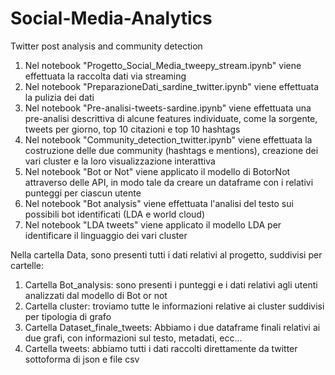 # Social-Media-Analytics
Twitter post analysis and community detection

1) Nel notebook "Progetto_Social_Media_tweepy_stream.ipynb" viene effettuata la raccolta dati via streaming 
2) Nel notebook "PreparazioneDati_sardine_twitter.ipynb" viene effettuata la pulizia dei dati 
3) Nel notebook "Pre-analisi-tweets-sardine.ipynb" viene effettuata una pre-analisi descrittiva di alcune features individuate, come la sorgente, tweets per giorno, top 10 citazioni e top 10 hashtags
4) Nel notebook "Community_detection_twitter.ipynb" viene effettuata la costruzione delle due community (hashtags e mentions), creazione dei vari cluster e la loro visualizzazione interattiva
5) Nel notebook "Bot or Not" viene applicato il modello di BotorNot attraverso delle API, in modo tale da creare un dataframe con i relativi punteggi per ciascun utente
6) Nel notebook "Bot analysis" viene effettuata l'analisi del testo sui possibili bot identificati (LDA e world cloud) 
7) Nel notebook "LDA tweets" viene applicato il modello LDA per identificare il linguaggio dei vari cluster 

Nella cartella Data, sono presenti tutti i dati relativi al progetto, suddivisi per cartelle: 
1) Cartella Bot_analysis: sono presenti i punteggi e i dati relativi agli utenti analizzati dal modello di Bot or not
2) Cartella cluster: troviamo tutte le informazioni relative ai cluster suddivisi per tipologia di grafo
3) Cartella Dataset_finale_tweets: Abbiamo i due dataframe finali relativi ai due grafi, con informazioni sul testo, metadati, ecc...
4) Cartella tweets: abbiamo tutti i dati raccolti direttamente da twitter sottoforma di json e file csv
